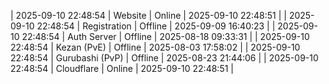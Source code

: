 | 2025-09-10 22:48:54 | Website | Online | 2025-09-10 22:48:51 |
| 2025-09-10 22:48:54 | Registration | Offline | 2025-09-09 16:40:23 |
| 2025-09-10 22:48:54 | Auth Server | Offline | 2025-08-18 09:33:31 |
| 2025-09-10 22:48:54 | Kezan (PvE) | Offline | 2025-08-03 17:58:02 |
| 2025-09-10 22:48:54 | Gurubashi (PvP) | Offline | 2025-08-23 21:44:06 |
| 2025-09-10 22:48:54 | Cloudflare | Online | 2025-09-10 22:48:51 |
